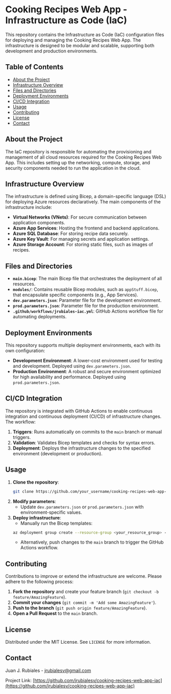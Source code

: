# Cooking Recipes Web App - Infrastructure as Code (IaC)

This repository contains the Infrastructure as Code (IaC) configuration files for deploying and managing the Cooking Recipes Web App. The infrastructure is designed to be modular and scalable, supporting both development and production environments.

## Table of Contents

- [About the Project](#about-the-project)
- [Infrastructure Overview](#infrastructure-overview)
- [Files and Directories](#files-and-directories)
- [Deployment Environments](#deployment-environments)
- [CI/CD Integration](#cicd-integration)
- [Usage](#usage)
- [Contributing](#contributing)
- [License](#license)
- [Contact](#contact)

## About the Project

The IaC repository is responsible for automating the provisioning and management of all cloud resources required for the Cooking Recipes Web App. This includes setting up the networking, compute, storage, and security components needed to run the application in the cloud.

## Infrastructure Overview

The infrastructure is defined using Bicep, a domain-specific language (DSL) for deploying Azure resources declaratively. The main components of the infrastructure include:

- **Virtual Networks (VNets)**: For secure communication between application components.
- **Azure App Services**: Hosting the frontend and backend applications.
- **Azure SQL Database**: For storing recipe data securely.
- **Azure Key Vault**: For managing secrets and application settings.
- **Azure Storage Account**: For storing static files, such as images of recipes.

## Files and Directories

- **`main.bicep`**: The main Bicep file that orchestrates the deployment of all resources.
- **`modules/`**: Contains reusable Bicep modules, such as `appStuff.bicep`, that encapsulate specific components (e.g., App Services).
- **`dev.parameters.json`**: Parameter file for the development environment.
- **`prod.parameters.json`**: Parameter file for the production environment.
- **`.github/workflows/jrubiales-iac.yml`**: GitHub Actions workflow file for automating deployments.

## Deployment Environments

This repository supports multiple deployment environments, each with its own configuration:

- **Development Environment**: A lower-cost environment used for testing and development. Deployed using `dev.parameters.json`.
- **Production Environment**: A robust and secure environment optimized for high availability and performance. Deployed using `prod.parameters.json`.

## CI/CD Integration

The repository is integrated with GitHub Actions to enable continuous integration and continuous deployment (CI/CD) of infrastructure changes. The workflow:

1. **Triggers**: Runs automatically on commits to the `main` branch or manual triggers.
2. **Validation**: Validates Bicep templates and checks for syntax errors.
3. **Deployment**: Deploys the infrastructure changes to the specified environment (development or production).

## Usage

1. **Clone the repository**:
    ```bash
    git clone https://github.com/your_username/cooking-recipes-web-app-iac.git
    ```
2. **Modify parameters**:
    - Update `dev.parameters.json` or `prod.parameters.json` with environment-specific values.
3. **Deploy infrastructure**:
    - Manually run the Bicep templates:
    ```bash
    az deployment group create --resource-group <your_resource_group> --template-file main.bicep --parameters @dev.parameters.json
    ```
    - Alternatively, push changes to the `main` branch to trigger the GitHub Actions workflow.

## Contributing

Contributions to improve or extend the infrastructure are welcome. Please adhere to the following process:

1. **Fork the repository** and create your feature branch (`git checkout -b feature/AmazingFeature`).
2. **Commit your changes** (`git commit -m 'Add some AmazingFeature'`).
3. **Push to the branch** (`git push origin feature/AmazingFeature`).
4. **Open a Pull Request** to the `main` branch.

## License

Distributed under the MIT License. See `LICENSE` for more information.

## Contact

Juan J. Rubiales - [jrubialesv@gmail.com](mailto:jrubialesv@gmail.com)

Project Link: [https://github.com/jrubialesv/cooking-recipes-web-app-iac](https://github.com/jrubialesv/cooking-recipes-web-app-iac)
